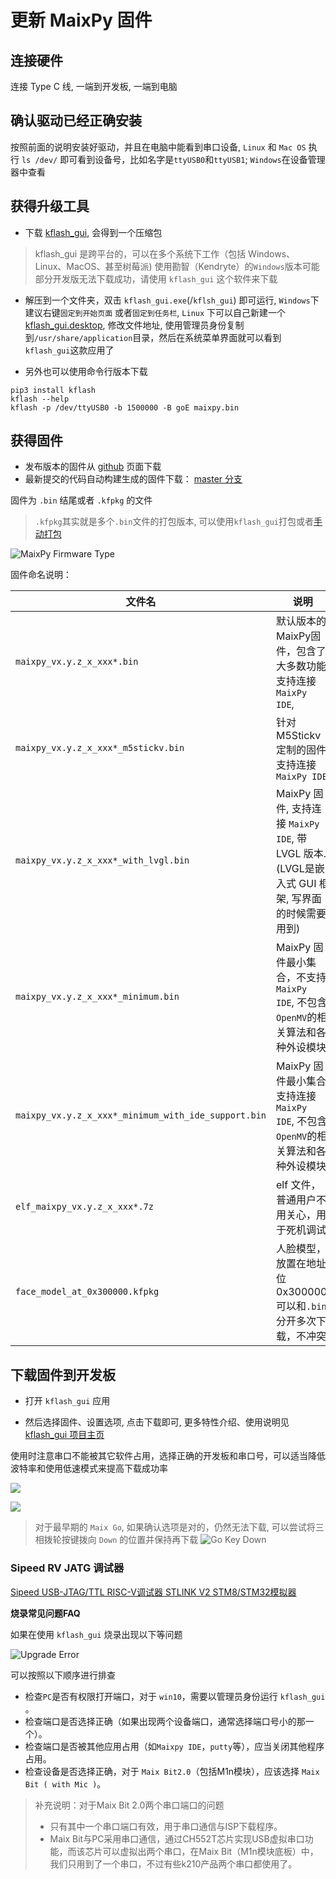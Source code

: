 更新 MaixPy 固件
===========

## 连接硬件

连接 Type C 线, 一端到开发板, 一端到电脑

## 确认驱动已经正确安装

按照前面的说明安装好驱动，并且在电脑中能看到串口设备, `Linux` 和 `Mac OS` 执行 `ls /dev/` 即可看到设备号，比如名字是`ttyUSB0`和`ttyUSB1`; `Windows`在设备管理器中查看


## 获得升级工具

* 下载 [kflash_gui](https://github.com/sipeed/kflash_gui/releases), 会得到一个压缩包
> kflash_gui 是跨平台的，可以在多个系统下工作（包括 Windows、Linux、MacOS、甚至树莓派)
> 使用勘智（Kendryte）的`Windows`版本可能部分开发版无法下载成功，请使用 `kflash_gui` 这个软件来下载

* 解压到一个文件夹，双击 `kflash_gui.exe`(/`kflsh_gui`) 即可运行, `Windows`下建议右键`固定到开始页面` 或者`固定到任务栏`, `Linux` 下可以自己新建一个[kflash_gui.desktop](https://github.com/sipeed/kflash_gui/blob/master/kflash_gui.desktop), 修改文件地址, 使用管理员身份复制到`/usr/share/application`目录，然后在系统菜单界面就可以看到`kflash_gui`这款应用了

* 另外也可以使用命令行版本下载

```shell
pip3 install kflash
kflash --help
kflash -p /dev/ttyUSB0 -b 1500000 -B goE maixpy.bin
```

## 获得固件

* 发布版本的固件从 [github](https://github.com/sipeed/MaixPy/releases) 页面下载
* 最新提交的代码自动构建生成的固件下载： [master 分支](http://dl.sipeed.com/MAIX/MaixPy/release/master/)



固件为 `.bin` 结尾或者 `.kfpkg` 的文件
>`.kfpkg`其实就是多个`.bin`文件的打包版本, 可以使用`kflash_gui`打包或者[手动打包](http://blog.sipeed.com/p/390.html)

![MaixPy Firmware Type](../../assets/maixpy/firmware_type.png)

固件命名说明：

| 文件名 | 说明 | 备注 |
| --- | --- | --- |
| `maixpy_vx.y.z_x_xxx*.bin` | 默认版本的MaixPy固件，包含了大多数功能, 支持连接 `MaixPy IDE`,|  |
| `maixpy_vx.y.z_x_xxx*_m5stickv.bin` | 针对 M5Stickv 定制的固件, 支持连接 `MaixPy IDE` |  |
| `maixpy_vx.y.z_x_xxx*_with_lvgl.bin` | MaixPy 固件, 支持连接 `MaixPy IDE`, 带 LVGL 版本.(LVGL是嵌入式 GUI 框架, 写界面的时候需要用到) | |
| `maixpy_vx.y.z_x_xxx*_minimum.bin` | MaixPy 固件最小集合，不支持 `MaixPy IDE`, 不包含`OpenMV`的相关算法和各种外设模块 | |
| `maixpy_vx.y.z_x_xxx*_minimum_with_ide_support.bin` | MaixPy 固件最小集合, 支持连接 `MaixPy IDE`, 不包含`OpenMV`的相关算法和各种外设模块 | 运行各种模型，建议使用这个 |
| `elf_maixpy_vx.y.z_x_xxx*.7z` | elf 文件，普通用户不用关心，用于死机调试 | |
| `face_model_at_0x300000.kfpkg` | 人脸模型，放置在地址位 0x300000, 可以和`.bin`分开多次下载，不冲突 | |



## 下载固件到开发板

* 打开 `kflash_gui` 应用

* 然后选择固件、设置选项, 点击下载即可, 更多特性介绍、使用说明见[kflash_gui 项目主页](https://github.com/sipeed/kflash_gui)

使用时注意串口不能被其它软件占用，选择正确的开发板和串口号，可以适当降低波特率和使用低速模式来提高下载成功率

![](../../assets/kflash_gui_screenshot_1.png)

![](../../assets/kflash_gui_screenshot_download.png)


> 对于最早期的 `Maix Go`, 如果确认选项是对的，仍然无法下载, 可以尝试将三相拨轮按键拨向 `Down` 的位置并保持再下载
![Go Key Down](../../assets/hardware/maix_go/Go_Key_Down.png)

### Sipeed RV JATG 调试器

[Sipeed USB-JTAG/TTL RISC-V调试器 STLINK V2 STM8/STM32模拟器](https://item.taobao.com/item.htm?spm=a1z10.3-c.w4002-21231188706.40.505a5d544ooyDY&id=595953803239)


**烧录常见问题FAQ**

如果在使用 `kflash_gui` 烧录出现以下等问题

![Upgrade Error](../../assets/other/upgrade_error.png)

可以按照以下顺序进行排查

* 检查`PC`是否有权限打开端口，对于 `win10`，需要以管理员身份运行 `kflash_gui`  。
* 检查端口是否选择正确（如果出现两个设备端口，通常选择端口号小的那一个）。
* 检查端口是否被其他应用占用（如`Maixpy IDE`，`putty`等），应当关闭其他程序占用。
* 检查设备是否选择正确，对于 `Maix Bit2.0`（包括M1n模块），应该选择 `Maix Bit ( with Mic )`。

> 补充说明：对于Maix Bit 2.0两个串口端口的问题
>
> * 只有其中一个串口端口有效，用于串口通信与ISP下载程序。
> * Maix Bit与PC采用串口通信，通过CH552T芯片实现USB虚拟串口功能，而该芯片可以虚拟出两个串口，在Maix Bit（M1n模块底板）中，我们只用到了一个串口，不过有些k210产品两个串口都使用了。


